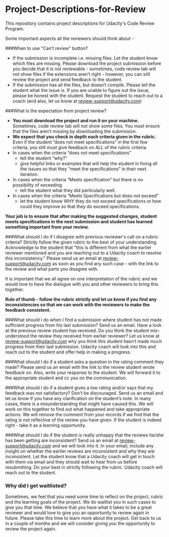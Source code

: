 # Project-Descriptions-for-Review

This repository contains project descriptions for Udacity's Code Review Program. 

Some important aspects all the reviewers should think about -

###When to use "Can’t review" button?
* If the submission is incomplete i.e. missing files. Let the student know which files are missing. Please download the project submission before you decide that it is not reviewable - sometimes, code review tab will not show files if the extensions aren’t right - however, you can still review the project and send feedback to the student. 
* If the submission has all the files, but doesn’t compile. Please tell the student what the issue is. If you are unable to figure out the issue, please be honest with the student. Request the student to reach out to a coach (and also, let us know at review-support@udacity.com)

###What is the expectation from project review? 
* **You must download the project and run it on your machine.** Sometimes, code review tab will not show some files. You must ensure that the files aren’t missing by downloading the submission. 
* **We expect that you check in depth each criteria given in the rubric.** Even if the student “does not meet specifications” in the first few criteria, you still must give feedback on ALL of the rubric criteria. 
* In cases when the criteria “does not meet specifications”
  * tell the student “why?” 
  * give helpful links or examples that will help the student in fixing all the issues so that they “meet the specifications” in their next iteration. 
* In cases when the criteria “Meets specification” but there is no possibility of exceeding
  * tell the student what they did particularly well.
* In cases when the criteria “Meets Specifications but does not exceed” 
  * let the student know WHY they do not exceed specifications or how could they improve so that they do exceed specifications.  

**Your job is to ensure that after making the suggested changes, student meets specifications in the next submission and student has learned something important from your review.**

###What should I do if I disagree with previous reviewer's call on a rubric criteria?
Strictly follow the given rubric to the best of your understanding. Acknowledge to the student that "this is different from what the earlier reviewer mentioned and you are reaching out to a Udacity coach to resolve this inconsistency." Please send us an email at review-support@udacity.com as soon as you find any such case - with the link to the review and what parts you disagree with.  

It is important that we all agree on one interpretation of the rubric and we would love to have the dialogue with you and other reviewers to bring this together. 

**Rule of thumb - follow the rubric strictly and let us know if you find any inconsistencies so that we can work with the reviewers to make the feedback consistent.**

###What should I do when I  find a submission where student has not made sufficient progress from his last submission?
Send us an email. Have a look at the previous review student has received. Do you think the student mis-understood the review they received from earlier reviewer? Let us know at review-support@udacity.com why you think this student hasn’t made much progress from their last submission. Udacity coach will look into this and reach out to the student and offer help in making a progress. 

###What should I do if a student asks a question in the rating comment they made? 
Please send us an email with the link to the review student wrote feedback on. Also, write your response to the student. We will forward it to the appropriate student and cc you on the communication.

###What should I do if a student gives a low rating and/or says that my feedback was not satisfactory?
Don’t be discouraged. Send us an email and let us know  if you have any clarification on the student’s note. In many cases, there is a misunderstanding that might have caused this. We will work on this together to find out what happened and take appropriate actions. We will remove the comment from your records if we find that the rating is not reflective of the review you have given. If the student is indeed right - take it as a learning opportunity.

###What should I do if the student is really unhappy that the reviews he/she has been getting are inconsistent? 
Send us an email at review-support@udacity.com and we will look into it. In your email, include any insight on whether the earlier reviews are inconsistent and why they are inconsistent. Let the student know that a Udacity coach will get in touch with them via email and they should wait to hear from us before resubmitting. Do your best in strictly following the rubric. Udacity coach will reach out to the student. 

### Why did I get waitlisted?
Sometimes, we feel that you need some time to reflect on the project, rubric and the learning goals of the project. We do waitlist you in such cases to give you that time. We believe that you have what it takes to be a great reviewer and would love to give you an opportunity to review again in future. Please take this time to learn more about the project. Get back to us in a couple of months and we will consider giving you the opportunity to review the project again.

